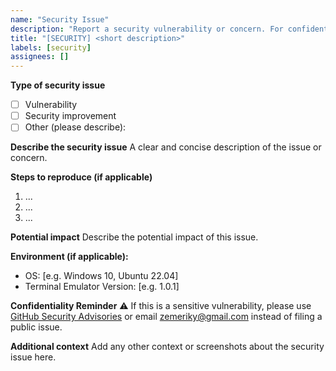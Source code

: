```yaml
---
name: "Security Issue"
description: "Report a security vulnerability or concern. For confidential issues, use GitHub Security Advisories."
title: "[SECURITY] <short description>"
labels: [security]
assignees: []
---
```


**Type of security issue**
- [ ] Vulnerability
- [ ] Security improvement
- [ ] Other (please describe):

**Describe the security issue**
A clear and concise description of the issue or concern.

**Steps to reproduce (if applicable)**
1. ...
2. ...
3. ...

**Potential impact**
Describe the potential impact of this issue.

**Environment (if applicable):**
- OS: [e.g. Windows 10, Ubuntu 22.04]
- Terminal Emulator Version: [e.g. 1.0.1]

**Confidentiality Reminder**
:warning: If this is a sensitive vulnerability, please use [GitHub Security Advisories](https://github.com/Zemerik/Macbrew/security/advisories) or email zemeriky@gmail.com instead of filing a public issue.

**Additional context**
Add any other context or screenshots about the security issue here. 